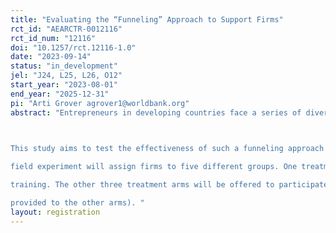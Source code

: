 ```yaml
---
title: "Evaluating the “Funneling” Approach to Support Firms"
rct_id: "AEARCTR-0012116"
rct_id_num: "12116"
doi: "10.1257/rct.12116-1.0"
date: "2023-09-14"
status: "in_development"
jel: "J24, L25, L26, O12"
start_year: "2023-08-01"
end_year: "2025-12-31"
pi: "Arti Grover agrover1@worldbank.org"
abstract: "Entrepreneurs in developing countries face a series of diverse constraints to growth, including lack of access to business skills, markets, and finance. The binding constraints vary from firm to firm, implying that the returns to possible interventions are likely to be heterogeneous. Rather than offering similar solutions to every firm, policymakers may therefore get better value for money if they can offer less expensive interventions to a broad range of entrepreneurs (top-of-the-funnel), then screen who is funneled ahead so the more expensive interventions are targeted towards a narrower set of firms that would benefit most from them (bottom-of-the-funnel). 
 
This study aims to test the effectiveness of such a funneling approach in Malawi. Three stages of interventions will be offered (personal initiative training (S1), a managerial capital program (S2) and interventions related to access to markets (S3). A randomized controlled
field experiment will assign firms to five different groups. One treatment arm will be assigned to a funneling group and offered to participate in S1 to S3 using a graduate approach where only a subset of those who meet a given score proceeds from one stage to the next stage of
training. The other three treatment arms will be offered to participate in one, two or three stages without funneling. Finally a control group will not be offered to participate in any of these stages during the study period but provided with general managerial information (also
provided to the other arms). "
layout: registration
---
```


